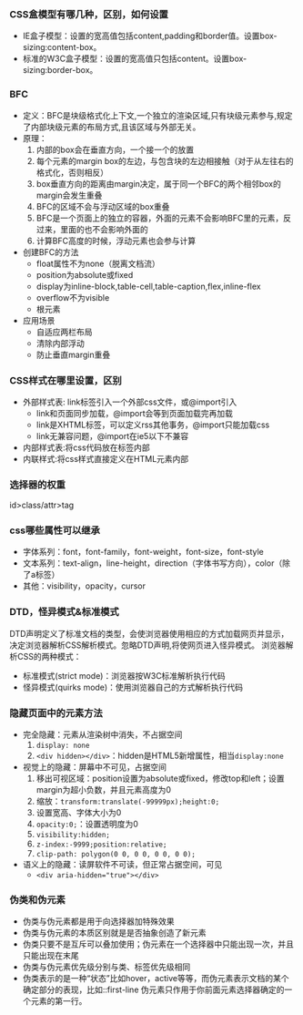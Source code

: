 ### CSS盒模型有哪几种，区别，如何设置

- IE盒子模型：设置的宽高值包括content,padding和border值。设置box-sizing:content-box。
- 标准的W3C盒子模型：设置的宽高值只包括content。设置box-sizing:border-box。

### BFC

- 定义：BFC是块级格式化上下文,一个独立的渲染区域,只有块级元素参与,规定了内部块级元素的布局方式,且该区域与外部无关。
- 原理：
  1. 内部的box会在垂直方向，一个接一个的放置
  2. 每个元素的margin box的左边，与包含块的左边相接触（对于从左往右的格式化，否则相反）
  3. box垂直方向的距离由margin决定，属于同一个BFC的两个相邻box的margin会发生重叠
  4. BFC的区域不会与浮动区域的box重叠
  5. BFC是一个页面上的独立的容器，外面的元素不会影响BFC里的元素，反过来，里面的也不会影响外面的
  6. 计算BFC高度的时候，浮动元素也会参与计算
- 创建BFC的方法
  - float属性不为none（脱离文档流）
  - position为absolute或fixed
  - display为inline-block,table-cell,table-caption,flex,inline-flex
  - overflow不为visible
  - 根元素
- 应用场景
  - 自适应两栏布局
  - 清除内部浮动 
  - 防止垂直margin重叠

### CSS样式在哪里设置，区别

- 外部样式表: link标签引入一个外部css文件，或@import引入
  - link和页面同步加载，@import会等到页面加载完再加载
  - link是XHTML标签，可以定义rss其他事务，@import只能加载css
  - link无兼容问题，@import在ie5以下不兼容
- 内部样式表:将css代码放在<head>标签内部
- 内联样式:将css样式直接定义在HTML元素内部

### 选择器的权重
id>class/attr>tag

### css哪些属性可以继承
- 字体系列：font，font-family，font-weight，font-size，font-style
- 文本系列：text-align，line-height，direction（字体书写方向），color（除了a标签）
- 其他：visibility，opacity，cursor

### DTD，怪异模式&标准模式

  DTD声明定义了标准文档的类型，会使浏览器使用相应的方式加载网页并显示，决定浏览器解析CSS解析模式。忽略DTD声明,将使网页进入怪异模式。
  浏览器解析CSS的两种模式：
  - 标准模式(strict mode)：浏览器按W3C标准解析执行代码
  - 怪异模式(quirks mode)：使用浏览器自己的方式解析执行代码

### 隐藏页面中的元素方法
- 完全隐藏：元素从渲染树中消失，不占据空间
  1. `display: none`
  2. `<div hidden></div>`：hidden是HTML5新增属性，相当`display:none`
- 视觉上的隐藏：屏幕中不可见，占据空间
  1. 移出可视区域：position设置为absolute或fixed，修改top和left；设置margin为超小负数，并且元素高度为0
  2. 缩放：`transform:translate(-99999px);height:0;`
  3. 设置宽高、字体大小为0
  4. `opacity:0;`：设置透明度为0
  5. `visibility:hidden;`
  6. `z-index:-9999;position:relative;`
  7. `clip-path: polygon(0 0, 0 0, 0 0, 0 0);`
- 语义上的隐藏：读屏软件不可读，但正常占据空间，可见
  - `<div aria-hidden="true"></div>`

### 伪类和伪元素
- 伪类与伪元素都是用于向选择器加特殊效果
- 伪类与伪元素的本质区别就是是否抽象创造了新元素
- 伪类只要不是互斥可以叠加使用；伪元素在一个选择器中只能出现一次，并且只能出现在末尾
- 伪类与伪元素优先级分别与类、标签优先级相同
- 伪类表示的是一种“状态”比如hover，active等等，而伪元素表示文档的某个确定部分的表现，比如::first-line 伪元素只作用于你前面元素选择器确定的一个元素的第一行。
